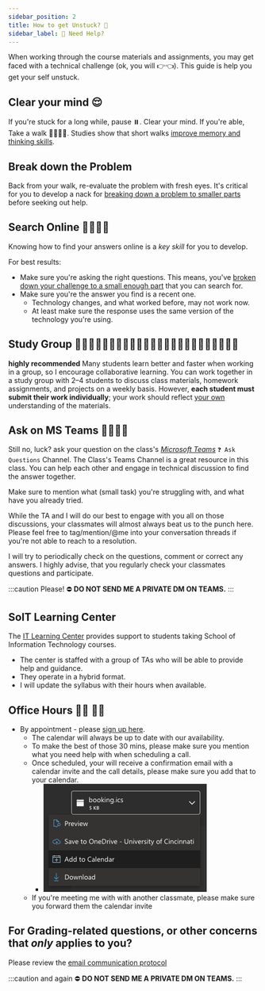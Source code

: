 ```yaml
---
sidebar_position: 2
title: How to get Unstuck? 🧠
sidebar_label: 🧠 Need Help?
---
```


When working through the course materials and assignments, you may get faced with a technical challenge (ok, you will 👉👈). This guide is help you get your self unstuck.
## Clear your mind 😌
If you're stuck for a long while, pause ⏸️. Clear your mind. If you're able, Take a walk 🚶‍♂️🚶‍♀️. Studies show that short walks [improve memory and thinking skills](https://www.health.harvard.edu/blog/regular-exercise-changes-brain-improve-memory-thinking-skills-201404097110).

## Break down the Problem
Back from your walk, re-evaluate the problem with fresh eyes. It's critical for you to develop a nack for [breaking down a problem to smaller parts](/blog/break-down-problems) before seeking out help.

## Search Online 🕵️‍♂️🕵️‍♀️
Knowing how to find your answers online is a *key skill* for you to develop.

For best results:
- Make sure you're asking the right questions. This means, you've [broken down your challenge to a small enough part](#break-down-the-problem) that you can search for.
- Make sure you're the answer you find is a recent one. 
  - Technology changes, and what worked before, may not work now.
  - At least make sure the response uses the same version of the technology you're using.

## Study Group 👨🏽‍💻👩🏼‍💻👨🏾‍💻👨🏻‍💻👩🏽‍💻👨🏼‍💻👩🏾‍💻👩🏻‍💻
**highly recommended**
Many students learn better and faster when working in a group, so I encourage collaborative learning. You can work together in a study group with 2–4 students to discuss class materials, homework assignments, and projects on a weekly basis. However, **each student must submit their work individually**; your work should reflect <ins>your own</ins> understanding of the materials.

## Ask on MS Teams 🙋‍♀️🙋‍♂️
Still no, luck? ask your question on the class's *[Microsoft Teams](https://teams.microsoft.com/l/channel/19%3ae8a4e63b3c3a43c0ad906bbb60482f3c%40thread.tacv2/%25E2%259D%2593%2520Ask%2520Questions?groupId=68663565-2a8c-4267-b65a-0554781a7e0f&tenantId=f5222e6c-5fc6-48eb-8f03-73db18203b63)* `❓ Ask Questions` Channel.
The Class's Teams Channel is a great resource in this class. You can help each other and engage in technical discussion to find the answer together.

Make sure to mention what (small task) you're struggling with, and what have you already tried.

While the TA and I will do our best to engage with you all on those discussions, your classmates will almost always beat us to the punch here. Please feel free to tag/mention/@me into your conversation threads if you're not able to reach to a resolution.

I will try to periodically check on the questions, comment or correct any answers. I highly advise, that you regularly check your classmates questions and participate.

:::caution Please!
⛔️ **DO NOT SEND ME A PRIVATE DM ON TEAMS.**
:::
## SoIT Learning Center 
The [IT Learning Center](https://cech.uc.edu/schools/it/centers/itlearningcenter0.html) provides support to students taking School of Information Technology courses. 
* The center is staffed with a group of TAs who will be able to provide help and guidance.
* They operate in a hybrid format.
* I will update the syllabus with their hours when available.

## Office Hours 👨‍🏫 👨‍💻
* By appointment - please [sign up here](https://outlook.office365.com/owa/calendar/OfficeHours@mailuc.onmicrosoft.com/bookings/s/LVmRGi93VEawagF-45TiRw2).
  * The calendar will always be up to date with our availability.
  * To make the best of those 30 mins, please make sure you mention what you need help with when scheduling a call.
  * Once scheduled, your will receive a confirmation email with a calendar invite and the call details, please make sure you add that to your calendar. 
    * ![Booking Confirmation](./assets/booking-appt.png)
  * If you're meeting me with with another classmate, please make sure you forward them the calendar invite

## For Grading-related questions, or other concerns that *only* applies to you?
Please review the [email communication protocol](/syllabus/policies#email)

:::caution and again
⛔️ **DO NOT SEND ME A PRIVATE DM ON TEAMS.**
:::

<!-- TODO: anything we can get from here? https://www.codementor.io/learn-programming/how-to-get-programming-help-online  -->